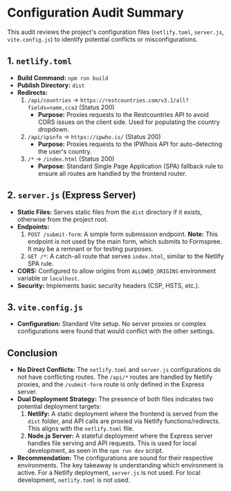 # Configuration Audit Summary

This audit reviews the project's configuration files (`netlify.toml`, `server.js`, `vite.config.js`) to identify potential conflicts or misconfigurations.

## 1. `netlify.toml`

- **Build Command:** `npm run build`
- **Publish Directory:** `dist`
- **Redirects:**
  1.  `/api/countries` -> `https://restcountries.com/v3.1/all?fields=name,cca2` (Status 200)
      - **Purpose:** Proxies requests to the Restcountries API to avoid CORS issues on the client side. Used for populating the country dropdown.
  2.  `/api/ipinfo` -> `https://ipwho.is/` (Status 200)
      - **Purpose:** Proxies requests to the IPWhois API for auto-detecting the user's country.
  3.  `/*` -> `/index.html` (Status 200)
      - **Purpose:** Standard Single Page Application (SPA) fallback rule to ensure all routes are handled by the frontend router.

## 2. `server.js` (Express Server)

- **Static Files:** Serves static files from the `dist` directory if it exists, otherwise from the project root.
- **Endpoints:**
  1.  `POST /submit-form`: A simple form submission endpoint. **Note:** This endpoint is not used by the main form, which submits to Formspree. It may be a remnant or for testing purposes.
  2.  `GET /*`: A catch-all route that serves `index.html`, similar to the Netlify SPA rule.
- **CORS:** Configured to allow origins from `ALLOWED_ORIGINS` environment variable or `localhost`.
- **Security:** Implements basic security headers (CSP, HSTS, etc.).

## 3. `vite.config.js`

- **Configuration:** Standard Vite setup. No server proxies or complex configurations were found that would conflict with the other settings.

## Conclusion

- **No Direct Conflicts:** The `netlify.toml` and `server.js` configurations do not have conflicting routes. The `/api/*` routes are handled by Netlify proxies, and the `/submit-form` route is only defined in the Express server.
- **Dual Deployment Strategy:** The presence of both files indicates two potential deployment targets:
  1.  **Netlify:** A static deployment where the frontend is served from the `dist` folder, and API calls are proxied via Netlify functions/redirects. This aligns with the `netlify.toml` file.
  2.  **Node.js Server:** A stateful deployment where the Express server handles file serving and API requests. This is used for local development, as seen in the `npm run dev` script.
- **Recommendation:** The configurations are sound for their respective environments. The key takeaway is understanding which environment is active. For a Netlify deployment, `server.js` is not used. For local development, `netlify.toml` is not used.
